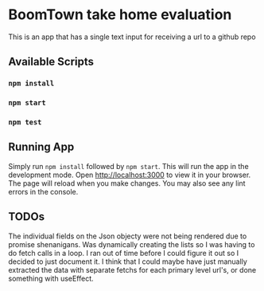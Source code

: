 # BoomTown take home evaluation

This is an app that has a single text input for receiving a url to a github repo

## Available Scripts

### `npm install`

### `npm start`

### `npm test`

## Running App

Simply run `npm install` followed by `npm start`. This will
run the app in the development mode.
Open [http://localhost:3000](http://localhost:3000) to view it in your browser.
The page will reload when you make changes.
You may also see any lint errors in the console.

## TODOs

The individual fields on the Json objecty were not being rendered due to promise shenanigans. Was dynamically creating the
lists so I was having to do fetch calls in a loop. I ran out of time before I could figure it out so I decided to just document it. I
think that I could maybe have just manually extracted the data with separate fetchs for each primary level url's, or done something with
useEffect.

